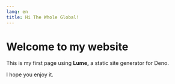 ```yaml
---
lang: en
title: Hi The Whole Global!
---
```


# Welcome to my website

This is my first page using **Lume,** a static site generator for Deno.

I hope you enjoy it.
